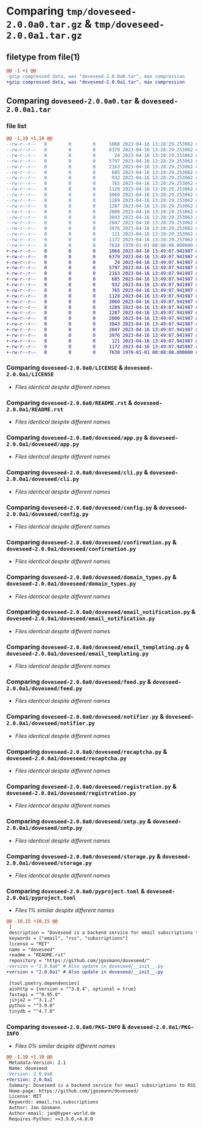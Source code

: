 # Comparing `tmp/doveseed-2.0.0a0.tar.gz` & `tmp/doveseed-2.0.0a1.tar.gz`

## filetype from file(1)

```diff
@@ -1 +1 @@
-gzip compressed data, was "doveseed-2.0.0a0.tar", max compression
+gzip compressed data, was "doveseed-2.0.0a1.tar", max compression
```

## Comparing `doveseed-2.0.0a0.tar` & `doveseed-2.0.0a1.tar`

### file list

```diff
@@ -1,19 +1,19 @@
--rw-r--r--   0        0        0     1068 2023-04-16 13:28:29.253062 doveseed-2.0.0a0/LICENSE
--rw-r--r--   0        0        0     6379 2023-04-16 13:28:29.253062 doveseed-2.0.0a0/README.rst
--rw-r--r--   0        0        0       24 2023-04-16 13:28:29.253062 doveseed-2.0.0a0/doveseed/__init__.py
--rw-r--r--   0        0        0     5797 2023-04-16 13:28:29.253062 doveseed-2.0.0a0/doveseed/app.py
--rw-r--r--   0        0        0     2163 2023-04-16 13:28:29.253062 doveseed-2.0.0a0/doveseed/cli.py
--rw-r--r--   0        0        0      685 2023-04-16 13:28:29.253062 doveseed-2.0.0a0/doveseed/config.py
--rw-r--r--   0        0        0      932 2023-04-16 13:28:29.253062 doveseed-2.0.0a0/doveseed/confirmation.py
--rw-r--r--   0        0        0      765 2023-04-16 13:28:29.253062 doveseed-2.0.0a0/doveseed/domain_types.py
--rw-r--r--   0        0        0     1128 2023-04-16 13:28:29.253062 doveseed-2.0.0a0/doveseed/email_notification.py
--rw-r--r--   0        0        0     3060 2023-04-16 13:28:29.253062 doveseed-2.0.0a0/doveseed/email_templating.py
--rw-r--r--   0        0        0     1289 2023-04-16 13:28:29.253062 doveseed-2.0.0a0/doveseed/feed.py
--rw-r--r--   0        0        0     1287 2023-04-16 13:28:29.253062 doveseed-2.0.0a0/doveseed/notifier.py
--rw-r--r--   0        0        0     2000 2023-04-16 13:28:29.253062 doveseed-2.0.0a0/doveseed/recaptcha.py
--rw-r--r--   0        0        0     3843 2023-04-16 13:28:29.253062 doveseed-2.0.0a0/doveseed/registration.py
--rw-r--r--   0        0        0     2047 2023-04-16 13:28:29.253062 doveseed-2.0.0a0/doveseed/smtp.py
--rw-r--r--   0        0        0     3976 2023-04-16 13:28:29.253062 doveseed-2.0.0a0/doveseed/storage.py
--rw-r--r--   0        0        0      121 2023-04-16 13:28:29.253062 doveseed-2.0.0a0/doveseed/token_gen.py
--rw-r--r--   0        0        0     1172 2023-04-16 13:28:29.257062 doveseed-2.0.0a0/pyproject.toml
--rw-r--r--   0        0        0     7638 1970-01-01 00:00:00.000000 doveseed-2.0.0a0/PKG-INFO
+-rw-r--r--   0        0        0     1068 2023-04-16 13:49:07.941987 doveseed-2.0.0a1/LICENSE
+-rw-r--r--   0        0        0     6379 2023-04-16 13:49:07.941987 doveseed-2.0.0a1/README.rst
+-rw-r--r--   0        0        0       24 2023-04-16 13:49:07.941987 doveseed-2.0.0a1/doveseed/__init__.py
+-rw-r--r--   0        0        0     5797 2023-04-16 13:49:07.941987 doveseed-2.0.0a1/doveseed/app.py
+-rw-r--r--   0        0        0     2163 2023-04-16 13:49:07.941987 doveseed-2.0.0a1/doveseed/cli.py
+-rw-r--r--   0        0        0      685 2023-04-16 13:49:07.941987 doveseed-2.0.0a1/doveseed/config.py
+-rw-r--r--   0        0        0      932 2023-04-16 13:49:07.941987 doveseed-2.0.0a1/doveseed/confirmation.py
+-rw-r--r--   0        0        0      765 2023-04-16 13:49:07.941987 doveseed-2.0.0a1/doveseed/domain_types.py
+-rw-r--r--   0        0        0     1128 2023-04-16 13:49:07.941987 doveseed-2.0.0a1/doveseed/email_notification.py
+-rw-r--r--   0        0        0     3060 2023-04-16 13:49:07.941987 doveseed-2.0.0a1/doveseed/email_templating.py
+-rw-r--r--   0        0        0     1289 2023-04-16 13:49:07.941987 doveseed-2.0.0a1/doveseed/feed.py
+-rw-r--r--   0        0        0     1287 2023-04-16 13:49:07.941987 doveseed-2.0.0a1/doveseed/notifier.py
+-rw-r--r--   0        0        0     2000 2023-04-16 13:49:07.941987 doveseed-2.0.0a1/doveseed/recaptcha.py
+-rw-r--r--   0        0        0     3843 2023-04-16 13:49:07.941987 doveseed-2.0.0a1/doveseed/registration.py
+-rw-r--r--   0        0        0     2047 2023-04-16 13:49:07.941987 doveseed-2.0.0a1/doveseed/smtp.py
+-rw-r--r--   0        0        0     3976 2023-04-16 13:49:07.941987 doveseed-2.0.0a1/doveseed/storage.py
+-rw-r--r--   0        0        0      121 2023-04-16 13:49:07.941987 doveseed-2.0.0a1/doveseed/token_gen.py
+-rw-r--r--   0        0        0     1172 2023-04-16 13:49:07.945987 doveseed-2.0.0a1/pyproject.toml
+-rw-r--r--   0        0        0     7638 1970-01-01 00:00:00.000000 doveseed-2.0.0a1/PKG-INFO
```

### Comparing `doveseed-2.0.0a0/LICENSE` & `doveseed-2.0.0a1/LICENSE`

 * *Files identical despite different names*

### Comparing `doveseed-2.0.0a0/README.rst` & `doveseed-2.0.0a1/README.rst`

 * *Files identical despite different names*

### Comparing `doveseed-2.0.0a0/doveseed/app.py` & `doveseed-2.0.0a1/doveseed/app.py`

 * *Files identical despite different names*

### Comparing `doveseed-2.0.0a0/doveseed/cli.py` & `doveseed-2.0.0a1/doveseed/cli.py`

 * *Files identical despite different names*

### Comparing `doveseed-2.0.0a0/doveseed/config.py` & `doveseed-2.0.0a1/doveseed/config.py`

 * *Files identical despite different names*

### Comparing `doveseed-2.0.0a0/doveseed/confirmation.py` & `doveseed-2.0.0a1/doveseed/confirmation.py`

 * *Files identical despite different names*

### Comparing `doveseed-2.0.0a0/doveseed/domain_types.py` & `doveseed-2.0.0a1/doveseed/domain_types.py`

 * *Files identical despite different names*

### Comparing `doveseed-2.0.0a0/doveseed/email_notification.py` & `doveseed-2.0.0a1/doveseed/email_notification.py`

 * *Files identical despite different names*

### Comparing `doveseed-2.0.0a0/doveseed/email_templating.py` & `doveseed-2.0.0a1/doveseed/email_templating.py`

 * *Files identical despite different names*

### Comparing `doveseed-2.0.0a0/doveseed/feed.py` & `doveseed-2.0.0a1/doveseed/feed.py`

 * *Files identical despite different names*

### Comparing `doveseed-2.0.0a0/doveseed/notifier.py` & `doveseed-2.0.0a1/doveseed/notifier.py`

 * *Files identical despite different names*

### Comparing `doveseed-2.0.0a0/doveseed/recaptcha.py` & `doveseed-2.0.0a1/doveseed/recaptcha.py`

 * *Files identical despite different names*

### Comparing `doveseed-2.0.0a0/doveseed/registration.py` & `doveseed-2.0.0a1/doveseed/registration.py`

 * *Files identical despite different names*

### Comparing `doveseed-2.0.0a0/doveseed/smtp.py` & `doveseed-2.0.0a1/doveseed/smtp.py`

 * *Files identical despite different names*

### Comparing `doveseed-2.0.0a0/doveseed/storage.py` & `doveseed-2.0.0a1/doveseed/storage.py`

 * *Files identical despite different names*

### Comparing `doveseed-2.0.0a0/pyproject.toml` & `doveseed-2.0.0a1/pyproject.toml`

 * *Files 1% similar despite different names*

```diff
@@ -10,15 +10,15 @@
 ]
 description = "Doveseed is a backend service for email subscriptions to RSS feeds."
 keywords = ["email", "rss", "subscriptions"]
 license = "MIT"
 name = "doveseed"
 readme = "README.rst"
 repository = "https://github.com/jgosmann/doveseed/"
-version = "2.0.0a0" # Also update in doveseed/__init__.py
+version = "2.0.0a1" # Also update in doveseed/__init__.py
 
 [tool.poetry.dependencies]
 aiohttp = {version = "^3.8.4", optional = true}
 fastapi = "^0.95.0"
 jinja2 = "^3.1.2"
 python = "^3.9.0"
 tinydb = "^4.7.0"
```

### Comparing `doveseed-2.0.0a0/PKG-INFO` & `doveseed-2.0.0a1/PKG-INFO`

 * *Files 0% similar despite different names*

```diff
@@ -1,10 +1,10 @@
 Metadata-Version: 2.1
 Name: doveseed
-Version: 2.0.0a0
+Version: 2.0.0a1
 Summary: Doveseed is a backend service for email subscriptions to RSS feeds.
 Home-page: https://github.com/jgosmann/doveseed/
 License: MIT
 Keywords: email,rss,subscriptions
 Author: Jan Gosmann
 Author-email: jan@hyper-world.de
 Requires-Python: >=3.9.0,<4.0.0
```


